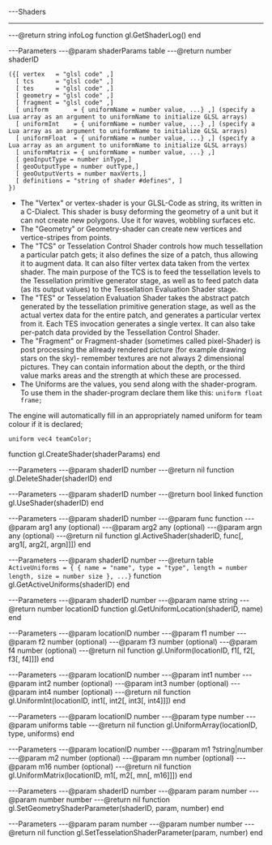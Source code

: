 ---Shaders

---
---@return string infoLog
function gl.GetShaderLog() end

---Parameters
---@param shaderParams table
---@return number  shaderID

    ({[ vertex   = "glsl code" ,]
      [ tcs      = "glsl code" ,]
      [ tes      = "glsl code" ,]
      [ geometry = "glsl code" ,]
      [ fragment = "glsl code" ,]
      [ uniform       = { uniformName = number value, ...} ,] (specify a Lua array as an argument to uniformName to initialize GLSL arrays)
      [ uniformInt    = { uniformName = number value, ...} ,] (specify a Lua array as an argument to uniformName to initialize GLSL arrays)
      [ uniformFloat  = { uniformName = number value, ...} ,] (specify a Lua array as an argument to uniformName to initialize GLSL arrays)
      [ uniformMatrix = { uniformName = number value, ...} ,]
      [ geoInputType = number inType,]
      [ geoOutputType = number outType,]
      [ geoOutputVerts = number maxVerts,]
      [ definitions = "string of shader #defines", ]
    })

 - The "Vertex" or vertex-shader is your GLSL-Code as string, its written in a C-Dialect. This shader is busy deforming the geometry of a unit but it can not create new polygons. Use it for waves, wobbling surfaces etc.
 - The "Geometry" or Geometry-shader can create new vertices and vertice-stripes from points.
 - The "TCS" or Tesselation Control Shader controls how much tessellation a particular patch gets; it also defines the size of a patch, thus allowing it to augment data. It can also filter vertex data taken from the vertex shader. The main purpose of the TCS is to feed the tessellation levels to the Tessellation primitive generator stage, as well as to feed patch data (as its output values) to the Tessellation Evaluation Shader stage.
 - The "TES" or Tesselation Evaluation Shader takes the abstract patch generated by the tessellation primitive generation stage, as well as the actual vertex data for the entire patch, and generates a particular vertex from it. Each TES invocation generates a single vertex. It can also take per-patch data provided by the Tessellation Control Shader.
 - The "Fragment" or Fragment-shader (sometimes called pixel-Shader) is post processing the allready rendered picture (for example drawing stars on the sky)- remember textures are not always 2 dimensional pictures. They can contain information about the depth, or the third value marks areas and the strength at which these are processed.
 - The Uniforms are the values, you send along with the shader-program. To use them in the shader-program declare them like this: `uniform float frame;`

 The engine will automatically fill in an appropriately named uniform for team colour if it is declared;

    uniform vec4 teamColor;
function gl.CreateShader(shaderParams) end

---Parameters
---@param shaderID number
---@return nil
function gl.DeleteShader(shaderID) end

---Parameters
---@param shaderID number
---@return bool linked
function gl.UseShader(shaderID) end

---Parameters
---@param shaderID number
---@param func function
---@param arg1 any (optional)
---@param arg2 any (optional)
---@param argn any (optional)
---@return nil
function gl.ActiveShader(shaderID, func[, arg1[, arg2[, argn]]]) end

---Parameters
---@param shaderID number
---@return table `ActiveUniforms = { { name = "name", type = "type", length = number length, size = number size }, ...}`
function gl.GetActiveUniforms(shaderID) end

---Parameters
---@param shaderID number
---@param name string
---@return number locationID
function gl.GetUniformLocation(shaderID, name) end

---Parameters
---@param locationID number
---@param f1 number
---@param f2 number (optional)
---@param f3 number (optional)
---@param f4 number (optional)
---@return nil
function gl.Uniform(locationID, f1[, f2[, f3[, f4]]]) end

---Parameters
---@param locationID number
---@param int1 number
---@param int2 number (optional)
---@param int3 number (optional)
---@param int4 number (optional)
---@return nil
function gl.UniformInt(locationID, int1[, int2[, int3[, int4]]]) end

---Parameters
---@param locationID number
---@param type number
---@param uniforms table
---@return nil
function gl.UniformArray(locationID, type, uniforms) end

---Parameters
---@param locationID number
---@param m1 ?string|number
---@param m2 number (optional)
---@param mn number (optional)
---@param m16 number (optional)
---@return nil
function gl.UniformMatrix(locationID, m1[, m2[, mn[, m16]]]) end

---Parameters
---@param shaderID number
---@param param number
---@param number number
---@return nil
function gl.SetGeometryShaderParameter(shaderID, param, number) end

---Parameters
---@param param number
---@param number number
---@return nil
function gl.SetTesselationShaderParameter(param, number) end

